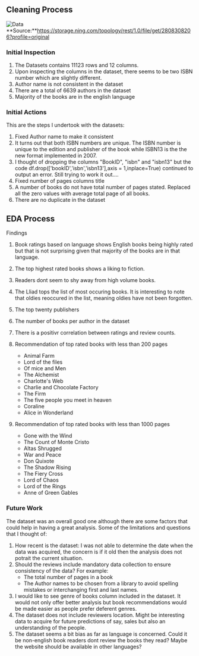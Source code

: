 ## Cleaning Process
![Data](https://storage.ning.com/topology/rest/1.0/file/get/2808308206?profile=original)
**Source:**https://storage.ning.com/topology/rest/1.0/file/get/2808308206?profile=original


### Initial Inspection

1. The Datasets contains 11123 rows and 12 columns.
2. Upon inspecting the columns in the dataset, there seems to be two ISBN number which are slightly different.
3. Author name is not consistent in the dataset
4. There are a total of 6639 authors in the dataset
5. Majority of the books are in the english language


### Initial Actions
This are the steps I undertook with the datasets:
1. Fixed Author name to make it consistent 
2. It turns out that both ISBN numbers are unique. The ISBN number is unique to the edition and publisher of the book while ISBN13 is the the new format implemented in 2007.
3. I thought of dropping the columns "BookID", "isbn" and "isbn13" but the code df.drop(['bookID','isbn','isbn13'],axis = 1,inplace=True) continued to output an error. Still trying to work it out....
3. Fixed number of pages columns title
4. A number of books do not have total number of pages stated. Replaced all the zero values with average total page of all books.
5. There are no duplicate in the dataset


## EDA Process
Findings

1. Book ratings based on language shows English books being highly rated but that is not surprising given that majority of the books are in that language.
2. The top highest rated books shows a liking to fiction.
3. Readers dont seem to shy away from high volume books.
4. The Lliad tops the list of most occuring books. It is interesting to note that oldies reoccured in the list, meaning oldies have not been forgotten.
5. The top twenty publishers
6. The number of books per author in the dataset
6. There is a positivr correlation between ratings and review counts.
7. Recommendation of top rated books with less than 200 pages
   - Animal Farm
   - Lord of the files
   - Of mice and Men
   - The Alchemist
   - Charlotte's Web
   - Charlie and Chocolate Factory
   - The Firm
   - The five people you meet in heaven
   - Coraline
   - Alice in Wonderland
   
8. Recommendation of top rated books with less than 1000 pages
   - Gone with the Wind
   - The Count of Monte Cristo
   - Altas  Shrugged
   - War and Peace
   - Don Quixote
   - The Shadow Rising
   - The Fiery Cross
   - Lord of Chaos
   - Lord of the Rings
   - Anne of Green Gables
   
### Future Work
The dataset was an overall good one although there are some factors that could help in having a great analysis. Some of the limitations and questions that I thought of:
1. How recent is the dataset: I was not able to determine the date when the data was acquired, the concern is if it old then the analysis does not potrait the current situation.
2. Should the reviews include mandatory data collection to ensure consistency of the data? For example:
   - The total number of pages in a book
   - The Author names to be chosen from a library to avoid spelling mistakes or interchanging first and last names.
3. I would like to see genre of books column included in the dataset. It would not only offer better analysis but book recommendations would be made easier as people prefer deferent genres.
4. The dataset does not include reviewers location. Might be interesting data to acquire for future predictions of say, sales but also an understanding of the people.
5. The dataset seems a bit bias as far as language is concerned. Could it be non-english book readers dont review the books they read? Maybe the website should be available in other languages? 